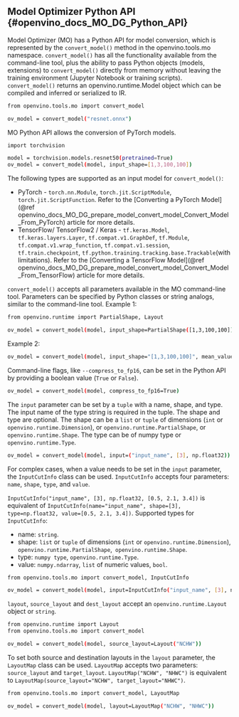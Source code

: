 ## Model Optimizer Python API {#openvino_docs_MO_DG_Python_API}

Model Optimizer (MO) has a Python API for model conversion, which is represented by the `convert_model()` method in the openvino.tools.mo namespace.
  `convert_model()` has all the functionality available from the command-line tool, plus the ability to pass Python objects (models, extensions) to `convert_model()` directly from memory without leaving the training environment (Jupyter Notebook or training scripts).
  `convert_model()` returns an openvino.runtime.Model object which can be compiled and inferred or serialized to IR.

```sh
from openvino.tools.mo import convert_model

ov_model = convert_model("resnet.onnx")
```

MO Python API allows the conversion of PyTorch models.

```sh
import torchvision

model = torchvision.models.resnet50(pretrained=True)
ov_model = convert_model(model, input_shape=[1,3,100,100])
```

The following types are supported as an input model for `convert_model()`:

* PyTorch - `torch.nn.Module`, `torch.jit.ScriptModule`, `torch.jit.ScriptFunction`. Refer to the [Converting a PyTorch Model](@ref openvino_docs_MO_DG_prepare_model_convert_model_Convert_Model_From_PyTorch) article for more details.
* TensorFlow/ TensorFlow2 / Keras - `tf.keras.Model`, `tf.keras.layers.Layer`, `tf.compat.v1.GraphDef`, `tf.Module`, `tf.compat.v1.wrap_function`, `tf.compat.v1.session`, `tf.train.checkpoint`, `tf.python.training.tracking.base.Trackable`(with limitations). Refer to the [Converting a TensorFlow Model](@ref openvino_docs_MO_DG_prepare_model_convert_model_Convert_Model_From_TensorFlow) article for more details.

`convert_model()` accepts all parameters available in the MO command-line tool. Parameters can be specified by Python classes or string analogs, similar to the command-line tool.
Example 1:

```sh
from openvino.runtime import PartialShape, Layout

ov_model = convert_model(model, input_shape=PartialShape([1,3,100,100]), mean_values=[127, 127, 127], layout=Layout("NCHW"))
```

Example 2:

```sh
ov_model = convert_model(model, input_shape="[1,3,100,100]", mean_values="[127,127,127]", layout="NCHW")
```

Command-line flags, like `--compress_to_fp16`, can be set in the Python API by providing a boolean value (`True` or `False`).

```sh
ov_model = convert_model(model, compress_to_fp16=True)
```

The `input` parameter can be set by a `tuple` with a name, shape, and type. The input name of the type string is required in the tuple. The shape and type are optional.
The shape can be a `list` or `tuple` of dimensions (`int` or `openvino.runtime.Dimension`), or `openvino.runtime.PartialShape`, or `openvino.runtime.Shape`. The type can be of numpy type or `openvino.runtime.Type`.

```sh
ov_model = convert_model(model, input=("input_name", [3], np.float32))
```

For complex cases, when a value needs to be set in the `input` parameter, the `InputCutInfo` class can be used. `InputCutInfo` accepts four parameters: `name`, `shape`, `type`, and `value`. 

`InputCutInfo("input_name", [3], np.float32, [0.5, 2.1, 3.4])` is equivalent of `InputCutInfo(name="input_name", shape=[3], type=np.float32, value=[0.5, 2.1, 3.4])`.
Supported types for `InputCutInfo`:
- name: `string`.
- shape: `list` or `tuple` of dimensions (`int` or `openvino.runtime.Dimension`), `openvino.runtime.PartialShape`,` openvino.runtime.Shape`.
- type: `numpy type`, `openvino.runtime.Type`.
- value: `numpy.ndarray`, `list` of numeric values, `bool`.

```sh
from openvino.tools.mo import convert_model, InputCutInfo

ov_model = convert_model(model, input=InputCutInfo("input_name", [3], np.float32, [0.5, 2.1, 3.4]))
```

`layout`, `source_layout` and `dest_layout` accept an `openvino.runtime.Layout` object or `string`.

```sh
from openvino.runtime import Layout
from openvino.tools.mo import convert_model

ov_model = convert_model(model, source_layout=Layout("NCHW"))
```

To set both source and destination layouts in the `layout` parameter, the `LayoutMap` class can be used. `LayoutMap` accepts two parameters: `source_layout` and `target_layout`.
`LayoutMap("NCHW", "NHWC")` is equivalent to `LayoutMap(source_layout="NCHW", target_layout="NHWC")`.

```sh
from openvino.tools.mo import convert_model, LayoutMap

ov_model = convert_model(model, layout=LayoutMap("NCHW", "NHWC"))
```
